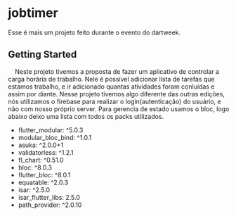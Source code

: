 # jobtimer

Esse é mais um projeto feito durante o evento do dartweek.

## Getting Started
&nbsp;&nbsp;&nbsp; Neste projeto tivemos a proposta de fazer um aplicativo de controlar a carga horária de trabalho. Nele é possível adicionar lista de tarefas que estamos trabalho, e ir adicionado quantas atividades foram conluídas e assim por diante. Nesse projeto tivemos algo diferente das outras edições, nós utilizamos o firebase para realizar o login(autenticação) do usuário, e não com nosso próprio server. Para gerencia de estado usamos o bloc, logo abaixo deixo uma lista com todos os packs utilizados.

<div>
  <ul>
    <li>flutter_modular: ^5.0.3</li>
    <li>modular_bloc_bind: ^1.0.1</li>
    <li>asuka: ^2.0.0+1</li>
    <li>validatorless: ^1.2.1</li>
    <li>fl_chart: ^0.51.0</li>
    <li>bloc: ^8.0.3</li>
    <li>flutter_bloc: ^8.0.1</li>
    <li>equatable: ^2.0.3</li>
    <li>isar: ^2.5.0</li>
    <li>isar_flutter_libs: 2.5.0</li>
    <li>path_provider: ^2.0.10</li>
  </ul>
</div>

